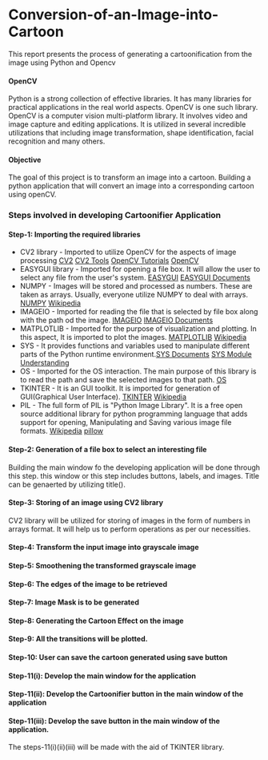 # Conversion-of-an-Image-into-Cartoon
This report presents the process of generating a cartoonification from the image using Python and Opencv

#### OpenCV
Python is a strong collection of effective libraries. It has many libraries for practical applications in the real world aspects. OpenCV is one such library. OpenCV is a computer vision multi-platform library. It involves video and image capture and editing applications. It is utilized in several incredible utilizations that including image transformation, shape identification, facial recognition and many others.

#### Objective
The goal of this project is to transform an image into a cartoon. Building a python application that will convert an image into a corresponding cartoon using openCV.

### Steps involved in developing Cartoonifier Application

#### Step-1: Importing the required libraries

- CV2 library - Imported to utilize OpenCV for the aspects of image processing [CV2](https://pypi.org/project/opencv-python/) [CV2 Tools](https://pypi.org/project/cv2-tools/) [OpenCV Tutorials](https://opencv-python-tutroals.readthedocs.io/en/latest/py_tutorials/py_gui/py_image_display/py_image_display.html) [OpenCV](https://opencv.org/)
- EASYGUI library - Imported for opening a file box. It will allow the user to select any file from the user's system. [EASYGUI](https://pypi.org/project/easygui/#:~:text=EasyGUI%20is%20a%20module%20for,invoked%20by%20simple%20function%20calls.) [EASYGUI Documents](https://easygui.readthedocs.io/en/latest/)
- NUMPY - Images will be stored and processed as numbers. These are taken as arrays. Usually, everyone utilize NUMPY to deal with arrays. [NUMPY](https://numpy.org/) [Wikipedia](https://en.wikipedia.org/wiki/NumPy)
- IMAGEIO - Imported for reading the file that is selected by file box along with the path od the image. [IMAGEIO](https://pypi.org/project/imageio/) [IMAGEIO Documents](https://imageio.readthedocs.io/en/stable/)
- MATPLOTLIB - Imported for the purpose of visualization and plotting. In this aspect, It is imported to plot the images. [MATPLOTLIB](https://matplotlib.org/) [Wikipedia](https://en.wikipedia.org/wiki/Matplotlib)
- SYS - It provides functions and variables used to manipulate different parts of the Python runtime environment.[SYS Documents](https://docs.python.org/3/library/sys.html) [SYS Module Understanding](https://www.python-course.eu/sys_module.php)
- OS - Imported for the OS interaction. The main purpose of this library is to read the path and save the selected images to that path. [OS](https://docs.python.org/3/library/os.html)
- TKINTER - It is an GUI toolkit. It is imported for generation of GUI(Graphical User Interface). [TKINTER](https://docs.python.org/3/library/tkinter.html) [Wikipedia](https://en.wikipedia.org/wiki/Tkinter)
- PIL - The full form of PIL is "Python Image Library". It is a free open source additional library for python programming language that adds support for opening, Manipulating and Saving various image file formats. [Wikipedia](https://en.wikipedia.org/wiki/Python_Imaging_Library) [pillow](https://pypi.org/project/Pillow/)

#### Step-2: Generation of a file box to select an interesting file
Building the main window fo the developing application will be done through this step. this window or this step includes buttons, labels, and images. Title can be genaerted by utilizing title().

#### Step-3: Storing of an image using CV2 library
CV2 library will be utilized for storing of images in the form of numbers in arrays format. It will help us to perform operations as per our necessities.

#### Step-4: Transform the input image into grayscale image

#### Step-5: Smoothening the transformed grayscale image

#### Step-6: The edges of the image to be retrieved

#### Step-7: Image Mask is to be generated

#### Step-8: Generating the Cartoon Effect on the image

#### Step-9: All the transitions will be plotted.

#### Step-10: User can save the cartoon generated using save button

#### Step-11(i): Develop the main window for the application

#### Step-11(ii): Develop the Cartoonifier button in the main window of the application

#### Step-11(iii): Develop the save button in the main window of the application.
The steps-11(i)(ii)(iii) will be made with the aid of TKINTER library.
